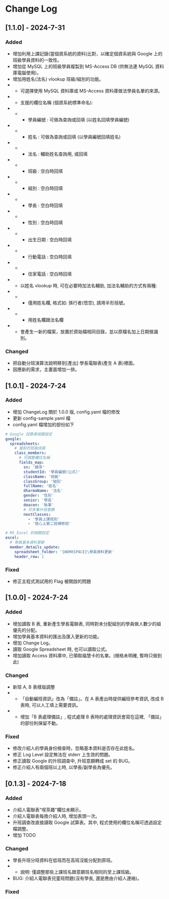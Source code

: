 
# Change Log

## [1.1.0] - 2024-7-31

### Added
- 增加利用上課記錄(當個資系統的資料)比對，以確定個資系統與 Google 上的班級學員資料的一致性。
- 增加從 MySQL 上的班級學員複製到 MS-Access DB (供無法連 MySQL 資料庫電腦使用)。
- 增加用姓名(法名) vlookup 班級/組別的功能。
- - 可選擇使用 MySQL 資料庫或 MS-Access 資料庫做法學員名單的來源。
- - 支援的欄位名稱 (個資系統標準命名):
- - - 學員編號 : 可做為查詢或回填 (以姓名回填學員編號)
- - - 姓名 : 可做為查詢或回填 (以學員編號回填姓名)
- - - 法名 : 輔助姓名查詢用, 或回填
- - - 班級 : 空白時回填
- - - 組別 : 空白時回填
- - - 學長 : 空白時回填
- - - 性別 : 空白時回填
- - - 出生日期 : 空白時回填
- - - 行動電話 : 空白時回填
- - - 住家電話 : 空白時回填
- - 以姓名 vlookup 時, 可在必要時加法名輔助, 加法名輔助的方式有兩種:
- - - 僅用姓名欄, 格式如: 孫行者(悟空), 請用半形括號。
- - - 用姓名欄跟法名欄
- - 會產生一新的檔案，放置於原始檔相同目錄，並以原檔名加上日期做識別。

### Changed
- 把自動分班演算法說明移到\[產出\] 學長電聯表(產生 A 表)裡面。
- 因應新的需求，主畫面增加一排。

## [1.0.1] - 2024-7-24

### Added
- 增加 ChangeLog 關於 1.0.0 版, config.yaml 檔的修改
- 更新 config-sample.yaml 檔 
- config.yaml 檔增加的部份如下

```yaml
# Google 試算表相關設定
google:
  spreadsheets:
    # 當前的班級成員
    class_members:
      # 可調整欄位名稱
      fields_map:
        sn: '總序'
        studentId: '學員編號(公式)'
        className: '班級'
        classGroup: '組別'
        fullName: '姓名'
        dharmaName: '法名'
        gender: '性別'
        senior: '學長'
        deacon: '執事'
        # 可多筆升班意願
        nextClasses:
          - '學員上課班別'
          - '發心上第二班禪修班'

# MS Excel 的相關詋定
excel:
  # 學員基本資料更新
  member_details_update:
    spreadsheet_folder: '{WORKSPACE}\學員資料更新'
    header_row: 1
```

### Fixed
- 修正主程式測試用的 Flag 被開啟的問題
 
## [1.0.0] - 2024-7-24
 
### Added

- 增加讀取 B 表, 重新產生學長電聯表, 同時對未分配組別的學員做人數少的組優先的分配。
- 增加學員基本資料的匯出及匯入更新的功能。
- 增加 Change Log。
- 讀取 Google Spreadsheet 時, 也可以讀取公式。
- 增加讀取 Access 資料庫中, 已領取福慧卡的名單。(規格未明確, 暫時只做到此)
 
### Changed

- 新班 A, B 表樣版調整
- - 「自動編班資訊」改為「備註」。在 A 表產出時提供編班參考資訊, 改成 B 表時, 可以人工填上需要資訊。
- - 增加「B 表處理備註」, 程式處理 B 表時的處理資訊會寫在這裡, 「備註」的部份則保留不動。
 
### Fixed

- 修改介紹人的學員身份檢查時，忽略基本資料是否存在此姓名。
- 修正 Log Level 設定無法在 stderr 上生效的問題。
- 修正讀取 Google 的升班調查中, 升班意願轉成 set 的 BUG。
- 修正介紹人有兩個班以上時, 以學長/副學長為優先。
 
## [0.1.3] - 2024-7-18
  
### Added

- 介紹人電聯表"喫茶趣"欄位未顯示。
- 介紹人電聯表每換介紹人時, 增加表頭一次。
- 升班調查改直接讀取 Google 試算表。其中, 程式使用的欄位名稱可透過設定檔調整。
- 增加 TODO
 
### Changed
  
- 學長升班分班資料在低班而在高班沒能分配到原班。
- - 說明: 僅調整那些上課班名跟意願班名相同的至上課班級。
- BUG: 介紹人電聯表兒童班問題(沒有學長, 還是應由介紹人連絡)。
 
### Fixed
 